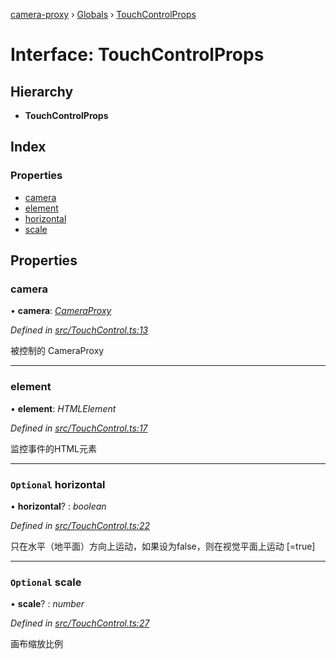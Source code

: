[camera-proxy](../README.md) › [Globals](../globals.md) › [TouchControlProps](touchcontrolprops.md)

# Interface: TouchControlProps

## Hierarchy

* **TouchControlProps**

## Index

### Properties

* [camera](touchcontrolprops.md#camera)
* [element](touchcontrolprops.md#element)
* [horizontal](touchcontrolprops.md#optional-horizontal)
* [scale](touchcontrolprops.md#optional-scale)

## Properties

###  camera

• **camera**: *[CameraProxy](../classes/cameraproxy.md)*

*Defined in [src/TouchControl.ts:13](https://github.com/alibaba/camera-proxy/blob/524fbd6/src/TouchControl.ts#L13)*

被控制的 CameraProxy

___

###  element

• **element**: *HTMLElement*

*Defined in [src/TouchControl.ts:17](https://github.com/alibaba/camera-proxy/blob/524fbd6/src/TouchControl.ts#L17)*

监控事件的HTML元素

___

### `Optional` horizontal

• **horizontal**? : *boolean*

*Defined in [src/TouchControl.ts:22](https://github.com/alibaba/camera-proxy/blob/524fbd6/src/TouchControl.ts#L22)*

只在水平（地平面）方向上运动，如果设为false，则在视觉平面上运动
[=true]

___

### `Optional` scale

• **scale**? : *number*

*Defined in [src/TouchControl.ts:27](https://github.com/alibaba/camera-proxy/blob/524fbd6/src/TouchControl.ts#L27)*

画布缩放比例
